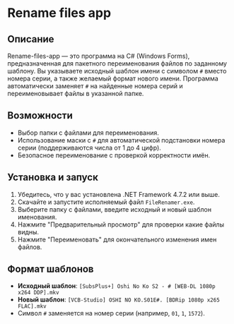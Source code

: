 # Rename files app

## Описание
Rename-files-app — это программа на C# (Windows Forms), предназначенная для пакетного переименования файлов по заданному шаблону. Вы указываете исходный шаблон имени с символом `#` вместо номера серии, а также желаемый формат нового имени. Программа автоматически заменяет `#` на найденные номера серий и переименовывает файлы в указанной папке.

## Возможности
- Выбор папки с файлами для переименования.
- Использование маски с `#` для автоматической подстановки номера серии (поддерживаются числа от 1 до 4 цифр).
- Безопасное переименование с проверкой корректности имён.

## Установка и запуск
1. Убедитесь, что у вас установлена .NET Framework 4.7.2 или выше.
2. Скачайте и запустите исполняемый файл `FileRenamer.exe`.
3. Выберите папку с файлами, введите исходный и новый шаблон именования.
4. Нажмите "Предварительный просмотр" для проверки какие файлы видны.
5. Нажмите "Переименовать" для окончательного изменения имен файлов.

## Формат шаблонов
- **Исходный шаблон**: `[SubsPlus+] Oshi No Ko S2 - # [WEB-DL 1080p x264 DDP].mkv`
- **Новый шаблон**: `[VCB-Studio] OSHI NO KO.S01E#. [BDRip 1080p x265 FLAC].mkv`
- Символ `#` заменяется на номер серии (например, `01`, `1`, `1572`).
